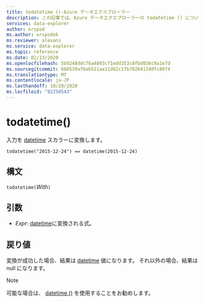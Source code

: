 ```yaml
---
title: todatetime ()-Azure データエクスプローラー
description: この記事では、Azure データエクスプローラーの todatetime () について説明します。
services: data-explorer
author: orspod
ms.author: orspodek
ms.reviewer: alexans
ms.service: data-explorer
ms.topic: reference
ms.date: 02/13/2020
ms.openlocfilehash: 5b9248ddc76a4893cf1edd353c0fbd036c9a1e7d
ms.sourcegitcommit: 608539af6ab511aa11d82c17b782641340fc8974
ms.translationtype: MT
ms.contentlocale: ja-JP
ms.lasthandoff: 10/20/2020
ms.locfileid: "92250543"
---
```

# <a name="todatetime"></a>todatetime()

入力を [datetime](./scalar-data-types/datetime.md) スカラーに変換します。

```kusto
todatetime("2015-12-24") == datetime(2015-12-24)
```

## <a name="syntax"></a>構文

`todatetime(`*With*`)`

## <a name="arguments"></a>引数

* *Expr*: [datetime](./scalar-data-types/datetime.md)に変換される式。

## <a name="returns"></a>戻り値

変換が成功した場合、結果は [datetime](./scalar-data-types/datetime.md) 値になります。
それ以外の場合、結果は null になります。
 
> [!NOTE]
> 可能な場合は、 [datetime ()](./scalar-data-types/datetime.md) を使用することをお勧めします。
